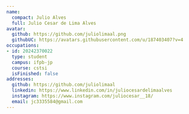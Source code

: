 ```yaml
---
name:
  compact: Julio Alves
  full: Julio Cesar de Lima Alves
avatar:
  github: https://github.com/juliolimaal.png
  githubUC: https://avatars.githubusercontent.com/u/187403407?v=4
occupations:
- id: 20242370022
  type: student
  campus: ifpb-jp
  course: cstsi
  isFinished: false
addresses:
  github: https://github.com/juliolimaal
  linkedin: https://www.linkedin.com/in/juliocesardelimaalves
  instagram: https://www.instagram.com/juliocesar__18/
  email: jc3335584@gmail.com
---
```

